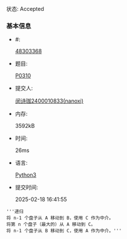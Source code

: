 状态: Accepted

### 基本信息

- #:

  [48303368](http://dsbpython.openjudge.cn/dspythonbook/solution/48303368/)

- 题目:

  [P0310](http://dsbpython.openjudge.cn/dspythonbook/P0310/)

- 提交人:

  [闵诗珈2400010833(nanoxi)](http://openjudge.cn/user/1419182/in/group-491/)

- 内存:

  3592kB

- 时间:

  26ms

- 语言:

  [Python3](http://dsbpython.openjudge.cn/dspythonbook/solution/48303368/)

- 提交时间:

  2025-02-18 16:41:55



```
'''递归
将 n-1 个盘子从 A 移动到 B，使用 C 作为中介。
将第 n 个盘子（最大的）从 A 移动到 C。
将 n-1 个盘子从 B 移动到 C，使用 A 作为中介。'''
```

